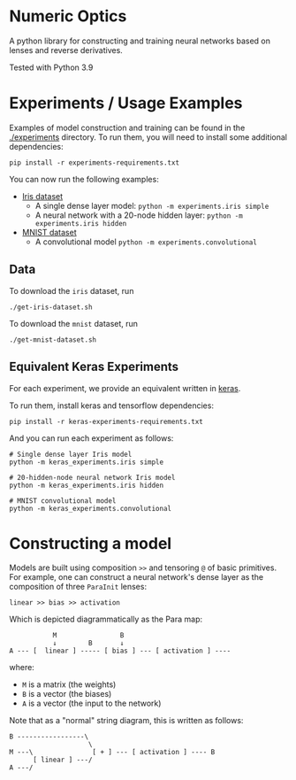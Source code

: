 # Numeric Optics

A python library for constructing and training neural networks based on lenses
and reverse derivatives.

Tested with Python 3.9

# Experiments / Usage Examples

Examples of model construction and training can be found in the
[./experiments](./experiments) directory.
To run them, you will need to install some additional dependencies:

    pip install -r experiments-requirements.txt

You can now run the following examples:

- [Iris dataset](http://archive.ics.uci.edu/ml/datasets/Iris/)
  - A single dense layer model: `python -m experiments.iris simple`
  - A neural network with a 20-node hidden layer: `python -m experiments.iris hidden`
- [MNIST dataset](http://yann.lecun.com/exdb/mnist/)
  - A convolutional model `python -m experiments.convolutional`

## Data

To download the `iris` dataset, run

    ./get-iris-dataset.sh

To download the `mnist` dataset, run

    ./get-mnist-dataset.sh

## Equivalent Keras Experiments

For each experiment, we provide an equivalent written in [keras][keras].

[keras]: https://keras.io/

To run them, install keras and tensorflow dependencies:

    pip install -r keras-experiments-requirements.txt

And you can run each experiment as follows:

    # Single dense layer Iris model
    python -m keras_experiments.iris simple

    # 20-hidden-node neural network Iris model
    python -m keras_experiments.iris hidden

    # MNIST convolutional model
    python -m keras_experiments.convolutional

# Constructing a model

Models are built using composition `>>` and tensoring `@` of basic primitives.
For example, one can construct a neural network's dense layer as the composition of three `ParaInit` lenses:

    linear >> bias >> activation

Which is depicted diagrammatically as the Para map:

               M                B
               ↓        B       ↓
    A --- [  linear ] ----- [ bias ] --- [ activation ] ----

where:

- `M` is a matrix (the weights)
- `B` is a vector (the biases)
- `A` is a vector (the input to the network)

Note that as a "normal" string diagram, this is written as follows:

    B -----------------\
                        \
    M ---\               [ + ] --- [ activation ] ---- B
          [ linear ] ---/
    A ---/


